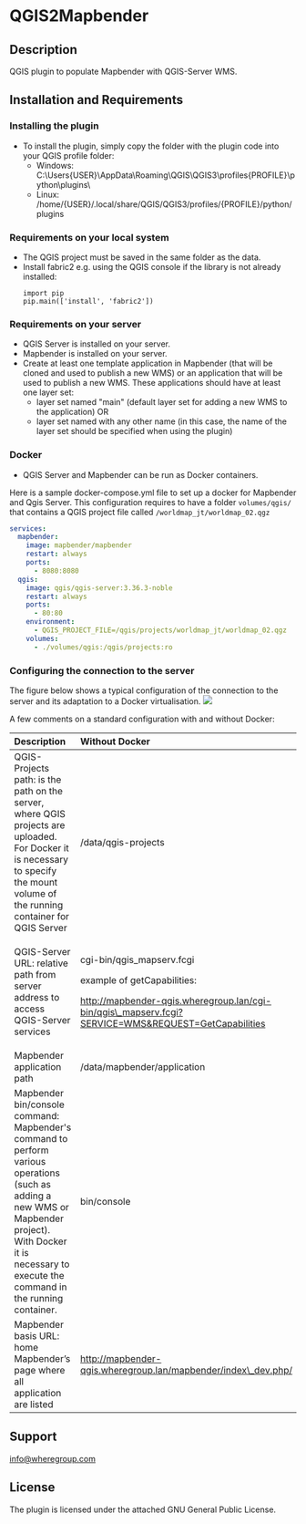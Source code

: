# QGIS2Mapbender

## Description
QGIS plugin to populate Mapbender with QGIS-Server WMS.

## Installation and Requirements
### Installing the plugin
- To install the plugin, simply copy the folder with the plugin code into your QGIS profile folder:
  - Windows: C:\Users{USER}\AppData\Roaming\QGIS\QGIS3\profiles\{PROFILE}\python\plugins\
  - Linux: /home/{USER}/.local/share/QGIS/QGIS3/profiles/{PROFILE}/python/plugins

### Requirements on your local system
- The QGIS project must be saved in the same folder as the data.
- Install fabric2 e.g. using the QGIS console if the library is not already installed:
  ```
  import pip
  pip.main(['install', 'fabric2'])
  ```
### Requirements on your server
- QGIS Server is installed on your server.
- Mapbender is installed on your server.
- Create at least one template application in Mapbender (that will be cloned and used to publish a new WMS) or an application that will be used to publish a new WMS. These applications should have at least one layer set: 
  - layer set named "main" (default layer set for adding a new WMS to the application) OR 
  - layer set named with any other name (in this case, the name of the layer set should be specified when using the plugin)

### Docker
- QGIS Server and Mapbender can be run as Docker containers.

Here is a sample docker-compose.yml file to set up a docker for Mapbender and Qgis Server.
This configuration requires to have a folder `volumes/qgis/` that contains a QGIS project file called `/worldmap_jt/worldmap_02.qgz`

```yaml
services:
  mapbender:
    image: mapbender/mapbender
    restart: always
    ports:
      - 8080:8080
  qgis:
    image: qgis/qgis-server:3.36.3-noble
    restart: always
    ports:
      - 80:80
    environment:
      - QGIS_PROJECT_FILE=/qgis/projects/worldmap_jt/worldmap_02.qgz
    volumes:
      - ./volumes/qgis:/qgis/projects:ro
```

### Configuring the connection to the server 
The figure below shows a typical configuration of the connection to the server and its adaptation to a Docker virtualisation.
![](C:\prjs\QGIS2Mapbender\QGIS2Mapbender\mapbender_plugin\resources\readme_ex_conf.png)

A few comments on a standard configuration with and without Docker:

|**Description**|**Without Docker**|**With Docker**|
| :--------------------------------------- | :-------------------------- | :-------------------------- |
|QGIS-Projects path: is the path on the server, where QGIS projects are uploaded. For Docker it is necessary to specify the mount volume of the running container for QGIS Server |/data/qgis-projects|{path_to_docker-compose.yml}/volumes/qgis/ for the example above|
|<p>QGIS-Server URL: relative path from server address to access QGIS-Server services</p><p></p><p></p><p></p><p></p>|<p>cgi-bin/qgis\_mapserv.fcgi</p><p></p><p>example of getCapabilities:</p><p>http://mapbender-qgis.wheregroup.lan/cgi-bin/qgis\_mapserv.fcgi?SERVICE=WMS&REQUEST=GetCapabilities</p>|<p>/ows</p><p></p><p>example of getCapabilities:</p><p>http://mb-qgis-docker.wheregroup.lan/ows/?SERVICE=WMS&REQUEST=GetCapabilities </p>|
|Mapbender application path|/data/mapbender/application|/data/deployment/mapbender-qgis-plugin-docker-env|
|Mapbender bin/console command: Mapbender's command to perform various operations (such as adding a new WMS or Mapbender project). With Docker it is necessary to execute the command in the running container.|bin/console|docker compose exec mapbender bin/console|
|Mapbender basis URL: home Mapbender’s page where all application are listed|http://mapbender-qgis.wheregroup.lan/mapbender/index\_dev.php/|http://mb-qgis-docker.wheregroup.lan:8080/index.php/ |


## Support
info@wheregroup.com

## License
The plugin is licensed under the attached GNU General Public License.
